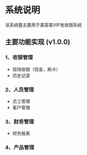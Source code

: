 # 系统说明
该系统基主要用于美容美VIP发收银系统
## 主要功能实现 (v1.0.0)
### 1、收银管理
- 现场收银（现金，刷卡）
- 历史记录
### 2、人员管理
- 员工管理
- 客户管理
### 3、财务管理
- 财务报表
### 4、产品管理
